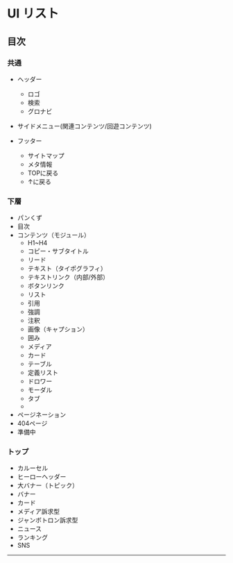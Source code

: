 # UI リスト

## 目次
### 共通
- ヘッダー
  - ロゴ
  - 検索
  - グロナビ
- サイドメニュー(関連コンテンツ/回遊コンテンツ)

- フッター
  - サイトマップ
  - メタ情報
  - TOPに戻る
  - ↑に戻る

### 下層
- パンくず
- 目次
- コンテンツ（モジュール）
  - H1~H4
  - コピー・サブタイトル
  - リード
  - テキスト（タイポグラフィ）
  - テキストリンク（内部/外部）
  - ボタンリンク
  - リスト
  - 引用
  - 強調
  - 注釈
  - 画像（キャプション）
  - 囲み
  - メディア
  - カード
  - テーブル
  - 定義リスト
  - ドロワー
  - モーダル
  - タブ
  -
- ページネーション
- 404ページ
- 準備中

### トップ
- カルーセル
- ヒーローヘッダー
- 大バナー（トピック）
- バナー
- カード
- メディア訴求型
- ジャンボトロン訴求型
- ニュース
- ランキング
- SNS
---
